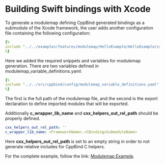 # Building Swift bindings with Xcode

To generate a modulemap defining CppBind generated bindings as a
submodule of the Xcode framework, the user adds another configuration
file containing the following configuration:

~~~Yaml
{% 
include "../../examples/features/modulemap/HelloExample/HelloExample/cxx/modulemap.cppbind.yaml"
%} 
~~~

Here we added the required snippets and variables for modulemap
generation. There are two variables defined in
modulemap_variable_definitions.yaml:

~~~Yaml
{% 
include "../../src/cppbind/config/modulemap_variable_definitions.yaml"
%} 
~~~

The first is the full path of the modulemap file, and the second is the
export declaration to define imported modules that will be exported.

Additionally **c_wrapper_lib_name** and **cxx_helpers_out_rel_path** should be
properly defined.

``` yaml
cxx_helpers_out_rel_path: ''
c_wrapper_lib_name: <FrameworkName>.<CBindingsSubmoduleName>
```

Here **cxx_helpers_out_rel_path** is set to an empty string in order to not
generate relative includes for CppBind C helpers.

For the complete example, follow the link: [Modulemap
Example](https://github.com/PicsArt/cppbind/tree/master/examples/features/modulemap/HelloExample).
